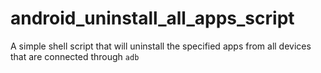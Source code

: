 # android_uninstall_all_apps_script
A simple shell script that will uninstall the specified apps from all devices that are connected through `adb`
